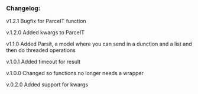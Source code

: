 ### Changelog:
v1.2.1
Bugfix for ParceIT function

v.1.2.0
Added kwargs to ParceIT

v1.1.0
Added Parsit, a model where you can send in a dunction and a list and then do threaded operations

v.1.0.1
Added timeout for result

v.1.0.0
Changed so functions no longer needs a wrapper

v.0.2.0
Added support for kwargs